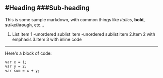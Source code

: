 ﻿#Heading
###Sub-heading
---
This is some sample markdown, with common things like _italics_, **bold**, ~~strikethrough~~, etc...

1. List Item 1
    -unordered sublist item
    -unordered sublist item
2.Item 2 with emphasis
3.Item 3 with inline code

---
Here's a block of code:
```
var x = 1;
var y = 2;
var sum = x + y;
```